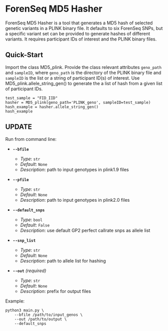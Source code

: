 # ForenSeq MD5 Hasher

ForenSeq MD5 Hasher is a tool that generates a MD5 hash of selected genetic variants in a PLINK binary file. It defaults to six ForenSeq SNPs, but a specific variant set can be provided to generate hashes of different variants. It requires participant IDs of interest and the PLINK binary files.

Quick-Start
---
Import the class MD5_plink. Provide the class relevant attributes `geno_path` and `sampleID`, where `geno_path` is the directory of the PLINK binary file and `sampleID` is the list or a string of participant ID(s) of interest. Use MD5_plink.allele_string_gen() to generate the a list of hash from a given list of participant IDs.

```
test_sample = "FID_IID"
hasher = MD5_plink(geno_path='PLINK_geno', sampleID=test_sample)
hash_example = hasher.allele_string_gen()
hash_example
```

UPDATE
---
Run from command line:
- **`--bfile`**
  - *Type*: `str`
  - *Default*: `None`
  - *Description*: path to input genotypes in plink1.9 files

- **`--pfile`**
  - *Type*: `str`
  - *Default*: `None`
  - *Description*: path to input genotypes in plink2.0 files

- **`--default_snps`**
  - *Type*: `bool`
  - *Default*: `False`
  - *Description*: use default GP2 perfect callrate snps as allele list

- **`--snp_list`**
  - *Type*: `str`
  - *Default*: `None`
  - *Description*: path to allele list for hashing

- **`--out`** *(required)*
  - *Type*: `str`
  - *Default*: `None`
  - *Description*: prefix for output files


Example:
```
python3 main.py \
    --bfile /path/to/input_genos \
    --out /path/to/output \
    --default_snps
```
